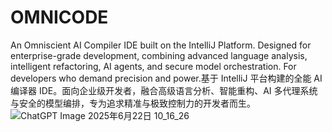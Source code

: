 # OMNICODE
An Omniscient AI Compiler IDE built on the IntelliJ Platform. Designed for enterprise-grade development, combining advanced language analysis, intelligent refactoring, AI agents, and secure model orchestration. For developers who demand precision and power.基于 IntelliJ 平台构建的全能 AI 编译器 IDE。面向企业级开发者，融合高级语言分析、智能重构、AI 多代理系统与安全的模型编排，专为追求精准与极致控制力的开发者而生。
![ChatGPT Image 2025年6月22日 10_16_26](https://github.com/user-attachments/assets/e0134657-e861-49ff-a4db-c4b2cc93e2c2)

